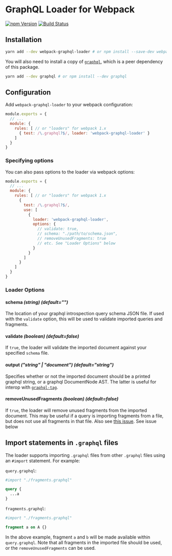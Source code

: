 # GraphQL Loader for Webpack

[![npm Version](https://img.shields.io/npm/v/webpack-graphql-loader.svg)](https://www.npmjs.com/package/webpack-graphql-loader)
[![Build Status](https://api.travis-ci.org/stephen/graphql-loader.svg?branch=master)](https://travis-ci.org/stephen/graphql-loader)


## Installation

```bash
yarn add --dev webpack-graphql-loader # or npm install --save-dev webpack-graphql-loader
```

You will also need to install a copy of [`graphql`](https://www.npmjs.com/package/graphql), which is a peer dependency of this package.

```bash
yarn add --dev graphql # or npm install --dev graphql
```


## Configuration

Add `webpack-graphql-loader` to your webpack configuration:
```javascript
module.exports = {
  // ...
  module: {
    rules: [ // or "loaders" for webpack 1.x
      { test: /\.graphql?$/, loader: 'webpack-graphql-loader' }
    ]
  }
}
```

### Specifying options
You can also pass options to the loader via webpack options:
```javascript
module.exports = {
  // ...
  module: {
    rules: [ // or "loaders" for webpack 1.x
      {
        test: /\.graphql?$/,
        use: [
          {
            loader: 'webpack-graphql-loader',
            options: {
              // validate: true,
              // schema: "./path/to/schema.json",
              // removeUnusedFragments: true
              // etc. See "Loader Options" below
            }
          }
        ]
      }
    ]
  }
}
```

### Loader Options

#### schema _(string) (default="")_

The location of your graphql introspection query schema JSON file. If used with the `validate` option, this will be used to validate imported queries and fragments.

#### validate _(boolean) (default=false)_

If `true`, the loader will validate the imported document against your specified `schema` file.

#### output _("string" | "document") (default="string")_

Specifies whether or not the imported document should be a printed graphql string, or a graphql DocumentNode AST. The latter is useful for interop with [`graphql-tag`](https://github.com/apollographql/graphql-tag#webpack-preprocessing).

#### removeUnusedFragments _(boolean) (default=false)_

If `true`, the loader will remove unused fragments from the imported document. This may be useful if a query is importing fragments from a file, but does not use all fragments in that file. Also see [this issue](https://github.com/apollographql/graphql-tag/issues/102). See issue below

## Import statements in `.graphql` files

The loader supports importing `.graphql` files from other `.graphql` files using an `#import` statement. For example:

`query.graphql`:
```graphql
#import "./fragments.graphql"

query {
  ...a
}
```

`fragments.graphql`:
```graphql
#import "./fragments.graphql"

fragment a on A {}
```

In the above example, fragment `a` and `b` will be made available within `query.graphql`. Note that all fragments in the imported file should be used, or the `removeUnusedFragments` can be used.

